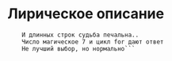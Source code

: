# Лирическое описание
``` Здесь нет коллекций, функций нет
    И длинных строк судьба печальна..
    Число магическое 7 и цикл for дают ответ
    Не лучший выбор, но нормально```
